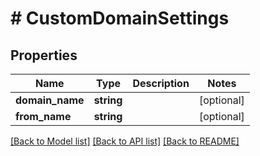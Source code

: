 # # CustomDomainSettings

## Properties

Name | Type | Description | Notes
------------ | ------------- | ------------- | -------------
**domain_name** | **string** |  | [optional]
**from_name** | **string** |  | [optional]

[[Back to Model list]](../../README.md#models) [[Back to API list]](../../README.md#endpoints) [[Back to README]](../../README.md)
